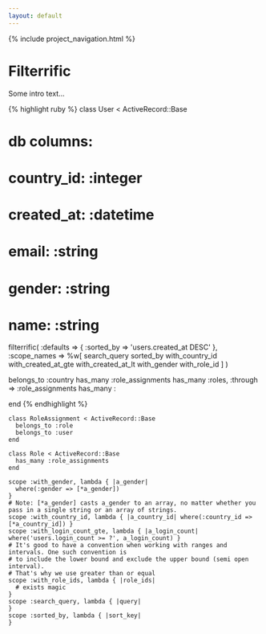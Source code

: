 ```yaml
---
layout: default
---
```


{% include project_navigation.html %}

# Filterrific

Some intro text...

{% highlight ruby %}
class User < ActiveRecord::Base
  # db columns:
  # country_id: :integer
  # created_at: :datetime
  # email: :string
  # gender: :string
  # name: :string

  filterrific(
    :defaults => {
      :sorted_by => 'users.created_at DESC'
    },
    :scope_names => %w[
      search_query
      sorted_by
      with_country_id
      with_created_at_gte
      with_created_at_lt
      with_gender
      with_role_id
    ]
  )

  belongs_to :country
  has_many :role_assignments
  has_many :roles, :through => :role_assignments
  has_many :

end
{% endhighlight %}

````
class RoleAssignment < ActiveRecord::Base
  belongs_to :role
  belongs_to :user
end

class Role < ActiveRecord::Base
  has_many :role_assignments
end

scope :with_gender, lambda { |a_gender|
  where(:gender => [*a_gender])
}
# Note: [*a_gender] casts a_gender to an array, no matter whether you pass in a single string or an array of strings.
scope :with_country_id, lambda { |a_country_id| where(:country_id => [*a_country_id]) }
scope :with_login_count_gte, lambda { |a_login_count| where('users.login_count >= ?', a_login_count) }
# It's good to have a convention when working with ranges and intervals. One such convention is
# to include the lower bound and exclude the upper bound (semi open interval).
# That's why we use greater than or equal
scope :with_role_ids, lambda { |role_ids|
  # exists magic
}
scope :search_query, lambda { |query|
}
scope :sorted_by, lambda { |sort_key|
}

````
